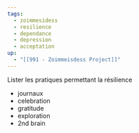 ```yaml
---
tags:
  - zoimmesidess
  - resilience
  - dependance
  - depression
  - acceptation
up:
  - "[[991 - Zoimmeisdess Project]]"
---
```


Lister les pratiques permettant la résilience
- journaux
- celebration
- gratitude
- exploration
- 2nd brain

